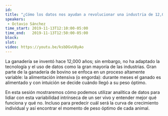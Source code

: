 ```yaml
---
id: 
title: "¿Cómo los datos nos ayudan a revolucionar una industria de 12,000 años?"
speakers:
 - Octavio Sánchez
time_start: 2019-11-13T12:10:00-05:00
time_end:   2019-11-13T12:50:00-05:00
block: 
slot: 
video: https://youtu.be/ksbDGvU8yAo
---
```


La ganadería se inventó hace 12,000 años; sin embargo, no ha adaptado la tecnología y el uso de datos como la gran mayoría de las industrias. Gran parte de la ganadería de bovino se enfoca en un proceso altamente variable: la alimentación intensiva (o engorda): durante meses el ganado es alimentado y con intuición se decide cuándo llegó a su peso óptimo.

En esta sesión mostraremos cómo podemos utilizar analítica de datos para lidiar con esta variabilidad intrínseca de un ser vivo y entender mejor qué funciona y qué no. Incluso para predecir cuál será la curva de crecimiento individual y así encontrar el momento de peso óptimo de cada animal.